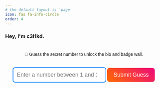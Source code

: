 ```yaml
---
# the default layout is 'page'
icon: fas fa-info-circle
order: 4
---
```


### Hey, I'm c3l1kd.
<html lang="en">
<head>
  <meta charset="UTF-8">
  <meta name="viewport" content="width=device-width, initial-scale=1.0">
  <title>Guess the Secret Number</title>
  <link
    rel="stylesheet"
    href="https://cdnjs.cloudflare.com/ajax/libs/font-awesome/6.5.0/css/all.min.css"
    crossorigin="anonymous"
  />
  <link rel="preconnect" href="https://fonts.googleapis.com" />
  <link rel="preconnect" href="https://fonts.gstatic.com" crossorigin />
  <link
    href="https://fonts.googleapis.com/css2?family=Ubuntu:ital,wght@0,400;0,500;1,400;1,500&display=swap"
    rel="stylesheet"
  />
<style>
  .highlight {
    background-color: #ffeb3b;
    padding: 0 5px;
    color: red;
    border-radius: 3px;
  }
  #puzzle-container, #bio-container {
    font-family: 'Ubuntu', sans-serif;
    text-align: center;
    margin-top: 40px;
  }
  input[type="number"] {
    padding: 12px;
    font-size: 18px;
    border-radius: 8px;
    border: 2px solid #007bff;
    width: 300px;
    max-width: 90%;
    margin-top: 20px;
  }
  button {
    padding: 12px 20px;
    font-size: 18px;
    border-radius: 8px;
    background: linear-gradient(45deg, #ff6a00, #ee0979);
    color: white;
    border: none;
    cursor: pointer;
    transition: background 0.3s ease, transform 0.3s ease;
    margin-top: 10px;
  }
  button:hover {
    background: linear-gradient(45deg, #ee0979, #ff6a00);
    transform: scale(1.05);
  }
  .message {
    font-size: 18px;
    margin-top: 10px;
    font-weight: bold;
  }
  .badges {
    display: flex;
    flex-wrap: wrap;
    justify-content: center;
    gap: 10px;
    margin-top: 40px;
  }
  .badges img {
    width: 80px;
    height: auto;
  }
</style>
<body>
<div id="puzzle-container">
  <p>🔐 Guess the secret number to unlock the bio and badge wall.</p>
  <input type="number" id="guess" placeholder="Enter a number between 1 and 10">
  <button onclick="checkGuess()">Submit Guess</button>
  <p class="message" id="message"></p>
</div>

<div id="bio-container" style="display:none;">
  <p>
    A <span class="highlight">full-stack web developer</span> and a passionate 
    <span class="highlight">pentester</span>. <span class="highlight">Hacking is my true passion</span>, 
    and through this site, you'll find all my <span class="highlight">TryHackMe (THM)</span> and 
    <span class="highlight">Hack The Box (HTB) write-ups</span>. I combine my skills in 
    <span class="highlight">web development</span> with <span class="highlight">security expertise</span> 
    to explore and solve challenges in the world of cybersecurity. I hope you enjoy exploring my projects!
  </p>
  <img src="https://tryhackme-badges.s3.amazonaws.com/0XC3L1KD.png?update=1" alt="THM Badge" width="250" />
  <div class="badges">
    <img src="https://tryhackme.com/img/badges/linux.svg" />
    <img src="https://tryhackme.com/img/badges/webbed.svg" />
    <img src="https://tryhackme.com/img/badges/burpsuite.svg" />
    <img src="https://tryhackme.com/img/badges/owasptop10.svg" />
    <img src="https://tryhackme.com/img/badges/hashcracker.svg" />
    <img src="https://tryhackme.com/img/badges/metasploit.svg" />
    <img src="https://tryhackme.com/img/badges/blue.svg" />
    <img src="https://tryhackme.com/img/badges/linuxprivesc.svg" />
    <img src="https://tryhackme.com/img/badges/networkfundamentals.svg" />
    <img src="https://tryhackme.com/img/badges/howthewebworks.svg" />
    <img src="https://tryhackme.com/img/badges/streak7.svg" />
    <img src="https://tryhackme.com/img/badges/introtowebsecurity.svg" />
    <img src="https://tryhackme.com/img/badges/phishing.svg" />
    <img src="https://tryhackme.com/img/badges/introtooffensivesecurity.svg" />
    <img src="https://tryhackme.com/img/badges/mrrobot.svg" />
    <img src="https://tryhackme.com/img/badges/ohsint.svg" />
    <img src="https://tryhackme.com/img/badges/adventofcyber.svg" />
    <img src="https://tryhackme.com/img/badges/king.svg" />
    <img src="https://tryhackme.com/img/badges/securityawareness.svg" />
    <img src="https://tryhackme.com/img/badges/streak30.svg" />
    <img src="https://tryhackme.com/img/badges/ice.svg" />
    <img src="https://tryhackme.com/img/badges/docker.svg" />
    <img src="https://tryhackme.com/img/badges/hololive.svg" />
    <img src="https://tryhackme.com/img/badges/wireshark.svg" />
    <img src="https://tryhackme.com/img/badges/wreath.svg" />
    <img src="https://tryhackme.com/img/badges/pentestingtools_badge.svg" />
    <img src="https://tryhackme.com/img/badges/attackingad.svg" />
    <img src="https://tryhackme.com/img/badges/overpass_badge.svg" />
    <img src="https://tryhackme.com/img/badges/investigations_badge.svg" />
    <img src="https://tryhackme.com/img/badges/windowsprivesc.svg" />
    <img src="https://tryhackme.com/img/badges/streak90.svg" />
    <img src="https://tryhackme.com/img/badges/adventofcyber4.svg" />
    <img src="https://tryhackme.com/img/badges/introtosecurityengineering.svg" />
    <img src="https://tryhackme.com/img/badges/threatsandrisks.svg" />
    <img src="https://tryhackme.com/img/badges/networkandsystemsecurity.svg" />
    <img src="https://tryhackme.com/img/badges/managingincidents.svg" />
    <img src="https://tryhackme.com/img/badges/softwaresecurity.svg" />
    <img src="https://tryhackme.com/img/badges/3million.svg" />
    <img src="https://tryhackme.com/img/badges/aoc5sidequest1.svg" />
    <img src="https://tryhackme.com/img/badges/loganalysis.svg" />
    <img src="https://tryhackme.com/img/badges/aoc5sidequest2.svg" />
    <img src="https://tryhackme.com/img/badges/adventofcyber5.svg" />
    <img src="https://tryhackme.com/img/badges/iacsecurity.svg" />
    <img src="https://tryhackme.com/img/badges/securityofthepipeline.svg" />
    <img src="https://tryhackme.com/img/badges/boogeyman3.svg" />
    <img src="https://tryhackme.com/img/badges/cyberthreatintellegenceblue.svg" />
    <img src="https://tryhackme.com/img/badges/redteamcapstone.svg" />
    <img src="https://tryhackme.com/img/badges/endpointsecuritymonitoring.svg" />
    <img src="https://tryhackme.com/img/badges/networksecurityandtrafficanalysisv2.svg" />
    <img src="https://tryhackme.com/img/badges/advancedelk.svg" />
    <img src="https://tryhackme.com/img/badges/containersecurity.svg" />
    <img src="https://tryhackme.com/img/badges/cyberdefenceframework.svg" />
    <img src="https://tryhackme.com/img/badges/incidentresponse.svg" />
    <img src="https://tryhackme.com/img/badges/malwareanalysis.svg" />
    <img src="https://tryhackme.com/img/badges/threathunting.svg" />
    <img src="https://tryhackme.com/img/badges/advancedsplunk.svg" />
    <img src="https://tryhackme.com/img/badges/threatemulation.svg" />
    <img src="https://tryhackme.com/img/badges/windcorp_badge.svg" />
    <img src="https://tryhackme.com/img/badges/careerready.svg" />
    <img src="https://tryhackme.com/img/badges/swordapprentice.svg" />
    <img src="https://tryhackme.com/img/badges/shieldapprentice.svg" />
    <img src="https://tryhackme.com/img/badges/aocsidequest5.svg" />
    <img src="https://tryhackme.com/img/badges/aoc5.svg" />
  </div>
</div>
<script>
  const correctNumber = 7;
  const guessInput = document.getElementById("guess");
  const messageElement = document.getElementById("message");
  const bioContainer = document.getElementById("bio-container");
  const puzzleContainer = document.getElementById("puzzle-container");
  function checkGuess() {
    const userGuess = parseInt(guessInput.value);
    if (isNaN(userGuess)) {
      messageElement.textContent = "❗ Please enter a valid number!";
      return;
    }
    if (userGuess === correctNumber) {
      messageElement.textContent = "✅ Correct! Here's my bio and badges:";
      puzzleContainer.style.display = "none";
      bioContainer.style.display = "block";
    } else {
      messageElement.textContent = "❌ Incorrect. Try again!";
    }
  }
</script>
</body>
